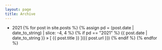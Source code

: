 ```yaml
---
layout: page
title: Archive
---
```


- 2021
{% for post in site.posts %}
  {% assign pd = (post.date | date_to_string) | slice: -4, 4 %}
  {% if pd == "2021" %}
    {{ post.date | date_to_string }} &raquo; [ {{ post.title }} ]({{ post.url }})
  {% endif %}
{% endfor %}
